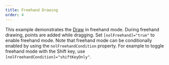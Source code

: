 ```yaml
---
title: Freehand Drawing
order: 4
---
```

This example demonstrates the [Draw](components/draw-interaction) in freehand 
mode. During freehand drawing, points are added while dragging. 
Set `[nolFreehand]="true"` to enable freehand mode. Note that freehand mode can 
be conditionally enabled by using the `nolFreehandCondition` property. For example 
to toggle freehand mode with the Shift key, use `[nolFreehandCondition]="shiftKeyOnly"`.